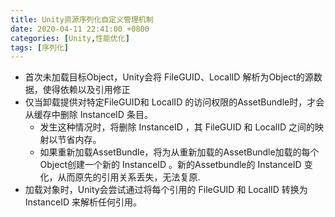 ```yaml
---
title: Unity资源序列化自定义管理机制
date: 2020-04-11 22:41:00 +0800
categories: [Unity,性能优化]
tags: [序列化]
---
```


- 首次未加载目标Object，Unity会将 FileGUID、LocalID 解析为Object的源数据，使得依赖以及引用修正
- 仅当卸载提供对特定FileGUID和 LocalID 的访问权限的AssetBundle时，才会从缓存中删除 InstanceID  条目。
  - 发生这种情况时，将删除 InstanceID ，其 FileGUID 和 LocalID 之间的映射以节省内存。
  - 如果重新加载AssetBundle，将为从重新加载的AssetBundle加载的每个Object创建一个新的 InstanceID 。新的Assetbundle的 InstanceID 变化，从而原先的引用关系丢失，无法复原.
- 加载对象时，Unity会尝试通过将每个引用的 FileGUID 和 LocalID 转换为 InstanceID 来解析任何引用。